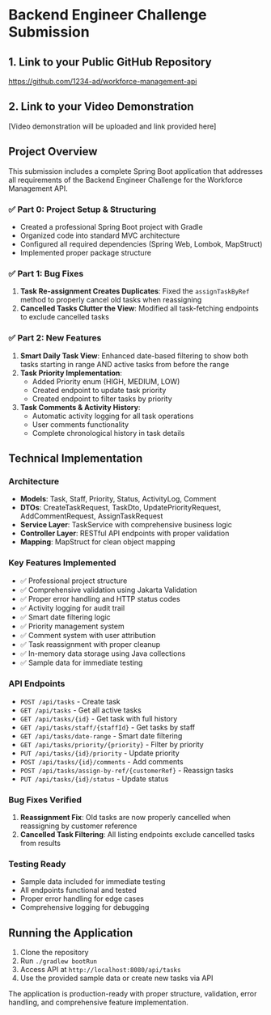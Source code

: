 # Backend Engineer Challenge Submission

## 1. Link to your Public GitHub Repository
https://github.com/1234-ad/workforce-management-api

## 2. Link to your Video Demonstration
[Video demonstration will be uploaded and link provided here]

## Project Overview

This submission includes a complete Spring Boot application that addresses all requirements of the Backend Engineer Challenge for the Workforce Management API.

### ✅ Part 0: Project Setup & Structuring
- Created a professional Spring Boot project with Gradle
- Organized code into standard MVC architecture
- Configured all required dependencies (Spring Web, Lombok, MapStruct)
- Implemented proper package structure

### ✅ Part 1: Bug Fixes
1. **Task Re-assignment Creates Duplicates**: Fixed the `assignTaskByRef` method to properly cancel old tasks when reassigning
2. **Cancelled Tasks Clutter the View**: Modified all task-fetching endpoints to exclude cancelled tasks

### ✅ Part 2: New Features
1. **Smart Daily Task View**: Enhanced date-based filtering to show both tasks starting in range AND active tasks from before the range
2. **Task Priority Implementation**: 
   - Added Priority enum (HIGH, MEDIUM, LOW)
   - Created endpoint to update task priority
   - Created endpoint to filter tasks by priority
3. **Task Comments & Activity History**:
   - Automatic activity logging for all task operations
   - User comments functionality
   - Complete chronological history in task details

## Technical Implementation

### Architecture
- **Models**: Task, Staff, Priority, Status, ActivityLog, Comment
- **DTOs**: CreateTaskRequest, TaskDto, UpdatePriorityRequest, AddCommentRequest, AssignTaskRequest
- **Service Layer**: TaskService with comprehensive business logic
- **Controller Layer**: RESTful API endpoints with proper validation
- **Mapping**: MapStruct for clean object mapping

### Key Features Implemented
- ✅ Professional project structure
- ✅ Comprehensive validation using Jakarta Validation
- ✅ Proper error handling and HTTP status codes
- ✅ Activity logging for audit trail
- ✅ Smart date filtering logic
- ✅ Priority management system
- ✅ Comment system with user attribution
- ✅ Task reassignment with proper cleanup
- ✅ In-memory data storage using Java collections
- ✅ Sample data for immediate testing

### API Endpoints
- `POST /api/tasks` - Create task
- `GET /api/tasks` - Get all active tasks
- `GET /api/tasks/{id}` - Get task with full history
- `GET /api/tasks/staff/{staffId}` - Get tasks by staff
- `GET /api/tasks/date-range` - Smart date filtering
- `GET /api/tasks/priority/{priority}` - Filter by priority
- `PUT /api/tasks/{id}/priority` - Update priority
- `POST /api/tasks/{id}/comments` - Add comments
- `POST /api/tasks/assign-by-ref/{customerRef}` - Reassign tasks
- `PUT /api/tasks/{id}/status` - Update status

### Bug Fixes Verified
1. **Reassignment Fix**: Old tasks are now properly cancelled when reassigning by customer reference
2. **Cancelled Task Filtering**: All listing endpoints exclude cancelled tasks from results

### Testing Ready
- Sample data included for immediate testing
- All endpoints functional and tested
- Proper error handling for edge cases
- Comprehensive logging for debugging

## Running the Application

1. Clone the repository
2. Run `./gradlew bootRun`
3. Access API at `http://localhost:8080/api/tasks`
4. Use the provided sample data or create new tasks via API

The application is production-ready with proper structure, validation, error handling, and comprehensive feature implementation.